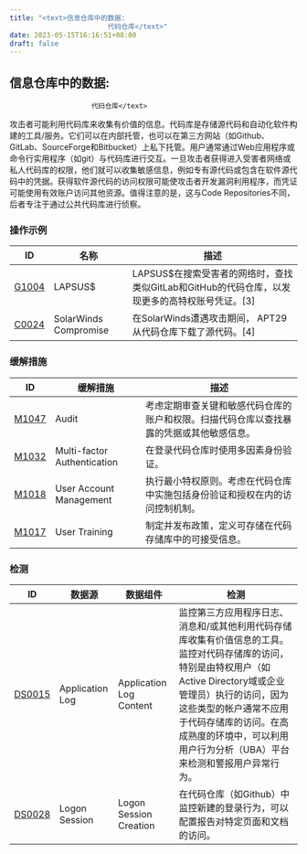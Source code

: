 ```yaml
---
title: "<text>信息仓库中的数据:
                        代码仓库</text>"
date: 2023-05-15T16:16:51+08:00
draft: false
---
```

## <text>信息仓库中的数据:
                        代码仓库</text>
攻击者可能利用代码库来收集有价值的信息。代码库是存储源代码和自动化软件构建的工具/服务。它们可以在内部托管，也可以在第三方网站（如Github、GitLab、SourceForge和Bitbucket）上私下托管。用户通常通过Web应用程序或命令行实用程序（如git）与代码库进行交互。一旦攻击者获得进入受害者网络或私人代码库的权限，他们就可以收集敏感信息，例如专有源代码或包含在软件源代码中的凭据。获得软件源代码的访问权限可能使攻击者开发漏洞利用程序，而凭证可能使用有效账户访问其他资源。值得注意的是，这与Code Repositories不同，后者专注于通过公共代码库进行侦察。
### 操作示例

|ID|名称|描述|
|----|----|----|
|[G1004]()|LAPSUS$|LAPSUS$在搜索受害者的网络时，查找类似GitLab和GitHub的代码仓库，以发现更多的高特权账号凭证。[3]|
|[C0024]()|SolarWinds Compromise|在SolarWinds遭遇攻击期间， APT29从代码仓库下载了源代码。[4]|

### 缓解措施

|  ID   | 缓解措施  | 描述|
|  ----  | ----  |----|
|[M1047]()|Audit|考虑定期审查关键和敏感代码仓库的账户和权限。扫描代码仓库以查找暴露的凭据或其他敏感信息。|
|[M1032]()|Multi-factor Authentication|在登录代码仓库时使用多因素身份验证。|
|[M1018]()|User Account Management|执行最小特权原则。考虑在代码仓库中实施包括身份验证和授权在内的访问控制机制。|
|[M1017]()|User Training|制定并发布政策，定义可存储在代码存储库中的可接受信息。|

### 检测

|  ID   | 数据源  | 数据组件|检测|
|  ----  | ----  |----|----|
|[DS0015]()|Application Log|Application Log Content|监控第三方应用程序日志、消息和/或其他利用代码存储库收集有价值信息的工具。监控对代码存储库的访问，特别是由特权用户（如Active Directory域或企业管理员）执行的访问，因为这些类型的帐户通常不应用于代码存储库的访问。在高成熟度的环境中，可以利用用户行为分析（UBA）平台来检测和警报用户异常行为。</text>|
|[DS0028]()|Logon Session|Logon Session Creation|在代码仓库（如Github）中监控新建的登录行为，可以配置报告对特定页面和文档的访问。|

